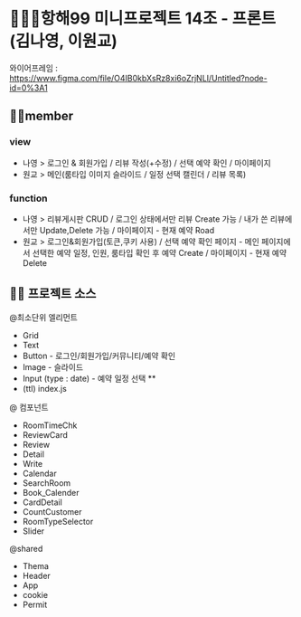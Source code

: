 # 🧚🏻‍♀️항해99 미니프로젝트 14조 - 프론트(김나영, 이원교)

와이어프레임 : https://www.figma.com/file/O4IB0kbXsRz8xi6oZrjNLI/Untitled?node-id=0%3A1

## 🙌🏻member
### view
- 나영 > 로그인 & 회원가입 / 리뷰 작성(+수정) / 선택 예약 확인 / 마이페이지
- 원교 > 메인(룸타입 이미지 슬라이드 / 일정 선택 캘린더 / 리뷰 목록)
### function
- 나영 > 리뷰게시판 CRUD / 로그인 상태에서만 리뷰 Create 가능 / 내가 쓴 리뷰에서만 Update,Delete 가능 / 마이페이지 - 현재 예약 Road
- 원교 > 로그인&회원가입(토큰,쿠키 사용) / 선택 예약 확인 페이지 - 메인 페이지에서 선택한 예약 일정, 인원, 룸타입 확인 후 예약 Create / 마이페이지 - 현재 예약 Delete

## ✍🏻 프로젝트 소스
@최소단위 엘리먼트
- Grid
- Text
- Button - 로그인/회원가입/커뮤니티/예약 확인
- Image - 슬라이드
- Input (type : date) - 예약 일정 선택 **
- (ttl) index.js

@ 컴포넌트
- RoomTimeChk
- ReviewCard
- Review
- Detail
- Write
- Calendar
- SearchRoom
- Book_Calender
- CardDetail
- CountCustomer
- RoomTypeSelector
- Slider

@shared
- Thema
- Header
- App
- cookie
- Permit


